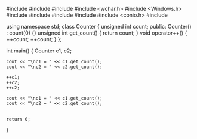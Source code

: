 #include <iostream>
#include <cstdlib>
#include <ctime>
#include <wchar.h>
#include <Windows.h>
#include <algorithm>
#include <vector>
#include <string>
#include <cstring>
#include <conio.h>
#include <iomanip>

using namespace std;
class Counter {
    unsigned int count;
public:
    Counter() : count(0)
    {}
    unsigned int get_count()
    {
        return count;
    }
    void operator++() {
        ++count;
        ++count;
    }
};


int main()
{
    Counter c1, c2;

    cout << "\nc1 = " << c1.get_count();
    cout << "\nc2 = " << c2.get_count();
    
    ++c1;
    ++c2;
    ++c2;

    cout << "\nc1 = " << c1.get_count();
    cout << "\nc2 = " << c2.get_count();


    return 0;
}
